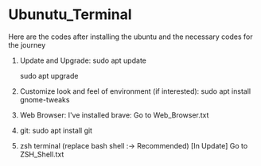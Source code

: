 # Ubunutu_Terminal
Here are the codes after installing the ubuntu and the necessary codes for the journey

1. Update and Upgrade:
	sudo apt update
	
	sudo apt upgrade

2. Customize look and feel of environment (if interested): 
	sudo apt install gnome-tweaks
	
3. Web Browser: I've installed brave:
	Go to Web_Browser.txt

4. git:
    sudo apt install git

5. zsh terminal (replace bash shell :-> Recommended) [In Update]
    Go to ZSH_Shell.txt

